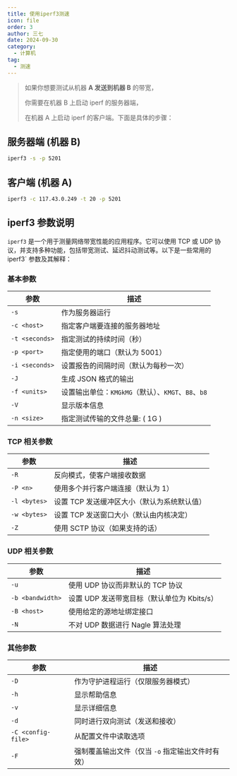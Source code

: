 ```yaml
---
title: 使用iperf3测速
icon: file
order: 3
author: 三七
date: 2024-09-30
category:
  - 计算机
tag:
  - 测速
---
```


<!-- more --> 

> 如果你想要测试从机器 **A 发送到机器 B** 的带宽，
>
> 你需要在机器 B 上启动 iperf 的服务器端，
>
> 在机器 A 上启动 iperf 的客户端。下面是具体的步骤：
>

## 服务器端 (机器 B)

```sh
iperf3 -s -p 5201
```

## 客户端 (机器 A)

```sh
iperf3 -c 117.43.0.249 -t 20 -p 5201
```

## iperf3 参数说明


`iperf3` 是一个用于测量网络带宽性能的应用程序。它可以使用 TCP 或 UDP 协议，并支持多种功能，包括带宽测试、延迟抖动测试等。以下是一些常用的 iperf3` 参数及其解释：

### 基本参数

| 参数 | 描述 |
|------|------|
| `-s` | 作为服务器运行 |
| `-c <host>` | 指定客户端要连接的服务器地址 |
| `-t <seconds>` | 指定测试的持续时间（秒） |
| `-p <port>` | 指定使用的端口（默认为 5001） |
| `-i <seconds>` | 设置报告的间隔时间（默认为每秒一次） |
| `-J` | 生成 JSON 格式的输出 |
| `-f <units>` | 设置输出单位：`KMGkMG`（默认）、`KMGT`、`B8`、`b8` |
| `-V` | 显示版本信息 |
| `-n <size>` | 指定测试传输的文件总量: ( 1G ) |



### TCP 相关参数

| 参数 | 描述 |
|------|------|
| `-R` | 反向模式，使客户端接收数据 |
| `-P <n>` | 使用多个并行客户端连接（默认为 1） |
| `-l <bytes>` | 设置 TCP 发送缓冲区大小（默认为系统默认值） |
| `-w <bytes>` | 设置 TCP 发送窗口大小（默认由内核决定） |
| `-Z` | 使用 SCTP 协议（如果支持的话） |

### UDP 相关参数

| 参数 | 描述 |
|------|------|
| `-u` | 使用 UDP 协议而非默认的 TCP 协议 |
| `-b <bandwidth>` | 设置 UDP 发送带宽目标（默认单位为 Kbits/s） |
| `-B <host>` | 使用给定的源地址绑定接口 |
| `-N` | 不对 UDP 数据进行 Nagle 算法处理 |

### 其他参数

| 参数 | 描述 |
|------|------|
| `-D` | 作为守护进程运行（仅限服务器模式） |
| `-h` | 显示帮助信息 |
| `-v` | 显示详细信息 |
| `-d` | 同时进行双向测试（发送和接收） |
| `-C <config-file>` | 从配置文件中读取选项 |
| `-F` | 强制覆盖输出文件（仅当 `-o` 指定输出文件时有效） |

